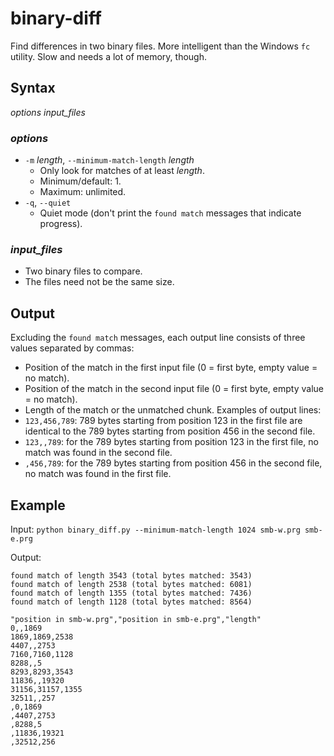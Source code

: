 # binary-diff
Find differences in two binary files. More intelligent than the Windows `fc` utility. Slow and needs a lot of memory, though.

## Syntax
*options* *input_files*

### *options*
* `-m` *length*, `--minimum-match-length` *length*
  * Only look for matches of at least *length*.
  * Minimum/default: 1.
  * Maximum: unlimited.
* `-q`, `--quiet`
  * Quiet mode (don't print the `found match` messages that indicate progress).

### *input_files*
* Two binary files to compare.
* The files need not be the same size.

## Output
Excluding the `found match` messages, each output line consists of three values separated by commas:
* Position of the match in the first input file (0 = first byte, empty value = no match).
* Position of the match in the second input file (0 = first byte, empty value = no match).
* Length of the match or the unmatched chunk.
Examples of output lines:
* `123,456,789`: 789 bytes starting from position 123 in the first file are identical to the 789 bytes starting from position 456 in the second file.
* `123,,789`: for the 789 bytes starting from position 123 in the first file, no match was found in the second file.
* `,456,789`: for the 789 bytes starting from position 456 in the second file, no match was found in the first file.

## Example
Input: `python binary_diff.py --minimum-match-length 1024 smb-w.prg smb-e.prg`

Output:
```
found match of length 3543 (total bytes matched: 3543)
found match of length 2538 (total bytes matched: 6081)
found match of length 1355 (total bytes matched: 7436)
found match of length 1128 (total bytes matched: 8564)

"position in smb-w.prg","position in smb-e.prg","length"
0,,1869
1869,1869,2538
4407,,2753
7160,7160,1128
8288,,5
8293,8293,3543
11836,,19320
31156,31157,1355
32511,,257
,0,1869
,4407,2753
,8288,5
,11836,19321
,32512,256
```
